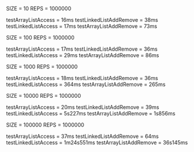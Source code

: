 ﻿


SIZE = 10
REPS = 1000000

testArrayListAccess = 16ms
testLinkedListAddRemove = 38ms
testLinkedListAccess = 17ms
testArrayListAddRemove = 73ms

SIZE = 100
REPS = 1000000

testArrayListAccess = 17ms
testLinkedListAddRemove = 36ms
testLinkedListAccess = 29ms
testArrayListAddRemove = 86ms

SIZE = 1000
REPS = 1000000

testArrayListAccess = 18ms
testLinkedListAddRemove = 36ms
testLinkedListAccess = 364ms
testArrayListAddRemove = 265ms

SIZE = 10000
REPS = 1000000

testArrayListAccess = 20ms
testLinkedListAddRemove = 39ms
testLinkedListAccess = 5s227ms
testArrayListAddRemove = 1s856ms

SIZE = 100000
REPS = 1000000

testArrayListAccess = 37ms
testLinkedListAddRemove = 64ms
testLinkedListAccess = 1m24s551ms
testArrayListAddRemove = 36s145ms
